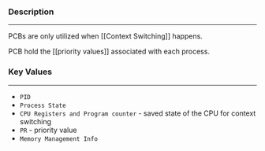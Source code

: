 ### Description
---
PCBs are only utilized when [[Context Switching]] happens.

PCB hold the [[priority values]] associated with each process.

### Key Values
---
- `PID`
- `Process State`
- `CPU Registers and Program counter` - saved state of the CPU for context switching
- `PR` - priority value
- `Memory Management Info`